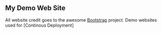 ## My Demo Web Site

All website credit goes to the awesome [Bootstrap](http://getbootstrap.com/) project. Demo websites used for [Continous Deployment]